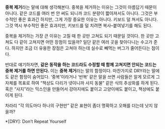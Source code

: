 **중복 제거**라는 말에 대해 생각해본다. 중복을 제거하는 이유는 그것이 아름답기 때문이 아니다. 같은 코드를 여러 번 안 써도 되니까 코드 분량이 짧아져서도 아니다. 그것은 부수적인 좋은 효과긴 하지만, 그게 가장 중요한 이유는 아니다. 키보드 덜 쳐서도 아니다. 그것 역시 부수적인 좋은 효과지만, 키보드를 덜 치려면 복사–붙여넣기를 해도 된다.

중복을 제거하는 가장 큰 이유는 고칠 때 한 곳만 고쳐도 되기 때문일 것이다. 한 곳만 고쳐도 다 같이 고쳐지면 어떤 장점이 있을까? 일단 같은 여러 곳을 찾아다니는 수고가 준다. 하지만 조금 더 유용한 장점은 고쳐야 하는데 실수로 빼먹는 버그가 줄어든다는 점이다.

반대로 얘기하자면, **같은 동작을 하는 코드라도 수정할 때 함께 고쳐지면 안되는 코드는 중복 제거를 하면 안된다.** 이는 **중복 제거**라는 말의 함정이다. 마찬가지로 DRY라는 말에도 같은 함정이 숨어있다. ‘중복’이라거나 ‘반복’ 같은 말을 쓰면 사람들은 알게 모르게 그 자체를 목표로 하여 “책상도 다리가 넷이니까 사지 동물” 같은 식의 추상화를 하게 된다. 혹은 “사지”라는 믹스인을 만들어서 강아지에도 붙이고 고양이에도 붙이고, 책상에도 붙이게 된다.

차라리 “각 의도마다 하나의 구현만” 같은 표현이 좀더 명확하고 오해를 더는데 낫지 않을까?

*[DRY]: Don’t Repeat Yourself
